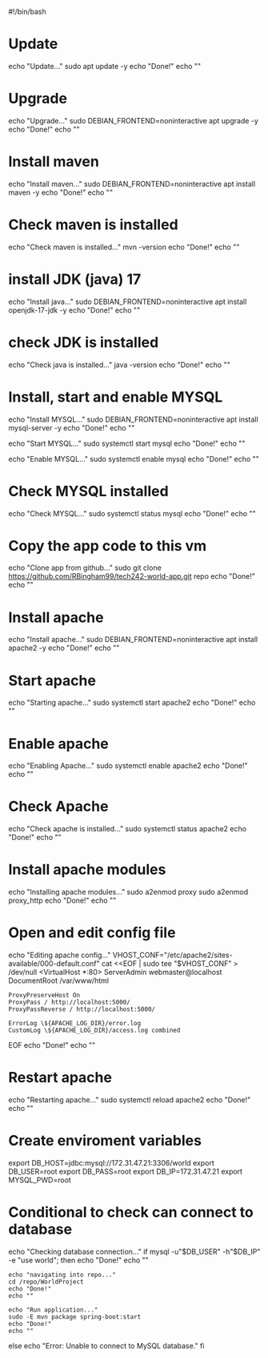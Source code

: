 #!/bin/bash

# Update
echo "Update..."
sudo apt update -y
echo "Done!"
echo ""

# Upgrade
echo "Upgrade..."
sudo DEBIAN_FRONTEND=noninteractive apt upgrade -y
echo "Done!"
echo ""

# Install maven
echo "Install maven..."
sudo DEBIAN_FRONTEND=noninteractive apt install maven -y
echo "Done!"
echo ""

# Check maven is installed
echo "Check maven is installed..."
mvn -version
echo "Done!"
echo ""

# install JDK (java) 17
echo "Install java..."
sudo DEBIAN_FRONTEND=noninteractive apt install openjdk-17-jdk -y
echo "Done!"
echo ""

# check JDK is installed
echo "Check java is installed..."
java -version
echo "Done!"
echo ""
# Install, start and enable MYSQL
echo "Install MYSQL..."
sudo DEBIAN_FRONTEND=noninteractive apt install mysql-server -y
echo "Done!"
echo ""

echo "Start MYSQL..."
sudo systemctl start mysql
echo "Done!"
echo ""

echo "Enable MYSQL..."
sudo systemctl enable mysql
echo "Done!"
echo ""

# Check MYSQL installed
echo "Check MYSQL..."
sudo systemctl status mysql
echo "Done!"
echo ""

# Copy the app code to this vm
echo "Clone app from github..."
sudo git clone https://github.com/RBingham99/tech242-world-app.git repo
echo "Done!"
echo ""

# Install apache
echo "Install apache..."
sudo DEBIAN_FRONTEND=noninteractive apt install apache2 -y
echo "Done!"
echo ""

# Start apache
echo "Starting apache..."
sudo systemctl start apache2
echo "Done!"
echo ""

# Enable apache
echo "Enabling Apache..."
sudo systemctl enable apache2
echo "Done!"
echo ""

# Check Apache
echo "Check apache is installed..."
sudo systemctl status apache2
echo "Done!"
echo ""

# Install apache modules
echo "Installing apache modules..."
sudo a2enmod proxy
sudo a2enmod proxy_http
echo "Done!"
echo ""

# Open and edit config file
echo "Editing apache config..."
VHOST_CONF="/etc/apache2/sites-available/000-default.conf"
cat <<EOF | sudo tee "$VHOST_CONF" > /dev/null
<VirtualHost *:80>
    ServerAdmin webmaster@localhost
    DocumentRoot /var/www/html

    ProxyPreserveHost On
    ProxyPass / http://localhost:5000/
    ProxyPassReverse / http://localhost:5000/

    ErrorLog \${APACHE_LOG_DIR}/error.log
    CustomLog \${APACHE_LOG_DIR}/access.log combined
</VirtualHost>
EOF
echo "Done!"
echo ""

# Restart apache
echo "Restarting apache..."
sudo systemctl reload apache2
echo "Done!"
echo ""

# Create enviroment variables
export DB_HOST=jdbc:mysql://172.31.47.21:3306/world
export DB_USER=root
export DB_PASS=root
export DB_IP=172.31.47.21
export MYSQL_PWD=root

# Conditional to check can connect to database
echo "Checking database connection..."
if mysql -u"$DB_USER" -h"$DB_IP" -e "use world"; then
    echo "Done!"
    echo ""

    echo "navigating into repo..."
    cd /repo/WorldProject
    echo "Done!"
    echo ""

    echo "Run application..."
    sudo -E mvn package spring-boot:start
    echo "Done!"
    echo ""
else
    echo "Error: Unable to connect to MySQL database."
fi
